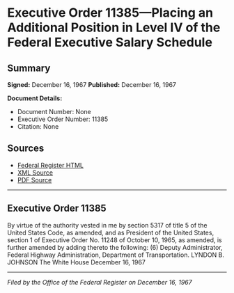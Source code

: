 # Executive Order 11385—Placing an Additional Position in Level IV of the Federal Executive Salary Schedule

## Summary

**Signed:** December 16, 1967
**Published:** December 16, 1967

**Document Details:**
- Document Number: None
- Executive Order Number: 11385
- Citation: None

## Sources
- [Federal Register HTML](https://www.presidency.ucsb.edu/documents/executive-order-11385-placing-additional-position-level-iv-the-federal-executive-salary)
- [XML Source](None)
- [PDF Source](None)

---

## Executive Order 11385

By virtue of the authority vested in me by section 5317 of title 5 of the United States Code, as amended, and as President of the United States, section 1 of Executive Order No. 11248 of October 10, 1965, as amended, is further amended by adding thereto the following:
    (6) Deputy Administrator, Federal Highway Administration, Department of Transportation.
LYNDON B. JOHNSON
The White House
December 16, 1967

---

*Filed by the Office of the Federal Register on December 16, 1967*
